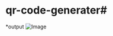 # qr-code-generater# 
*output
![Image](https://github.com/user-attachments/assets/2191aef0-835c-4935-9807-51c83d103eab)
